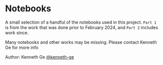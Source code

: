 # Notebooks

A small selection of a handful of the notebooks used in this project. `Part 1` is from the work that was done prior to February 2024, and `Part 2` includes work since. 

Many notebooks and other works may be missing. Please contact Kenneth Ge for more info

Author: Kenneth Ge [@kenneth-ge](https://github.com/kenneth-ge)